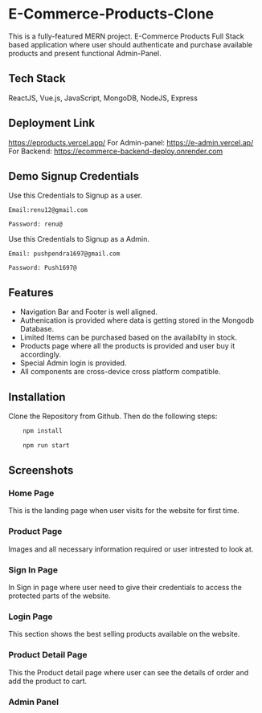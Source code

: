 # E-Commerce-Products-Clone

This is a fully-featured MERN project. E-Commerce Products Full Stack based application where user should authenticate and purchase available products and present functional Admin-Panel.

## Tech Stack

ReactJS, Vue.js, JavaScript, MongoDB, NodeJS, Express


## Deployment Link
https://eproducts.vercel.app/
For Admin-panel: https://e-admin.vercel.ap/
For Backend: https://ecommerce-backend-deploy.onrender.com

## Demo Signup Credentials
Use this Credentials to Signup as a user.

``Email:renu12@gmail.com``

``Password: renu@``

Use this Credentials to Signup as a Admin.

``Email: pushpendra1697@gmail.com``

``Password: Push1697@``
## Features

- Navigation Bar and Footer is well aligned.
- Authenication is provided where data is getting stored in the Mongodb Database.
- Limited Items can be purchased based on the availabilty in stock.
- Products page where all the products is provided and user buy it accordingly.
- Special Admin login is provided.
- All components are cross-device cross platform compatible.

## Installation

Clone the Repository from Github. Then do the following steps:

```bash
    npm install

    npm run start
```
    
## Screenshots

 ### Home Page
 This is the landing page when user visits for the website for first time.



 ### Product Page
Images and all necessary information required or user intrested to look at.



 ### Sign In Page
 In Sign in page where user need to give their credentials to access the protected parts of the website.
 



  ### Login Page
 This section shows the best selling products available on the website.
 



 ### Product Detail Page
 This the Product detail page where user can see the details of order and add the product to cart.

 ### Admin Panel
 




